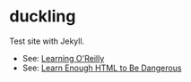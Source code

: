 # duckling

Test site with Jekyll.

* See: [Learning O'Reilly](https://learning.oreilly.com/home/)
* See: [Learn Enough HTML to Be Dangerous](https://www.learnenough.com/html-tutorial/)
